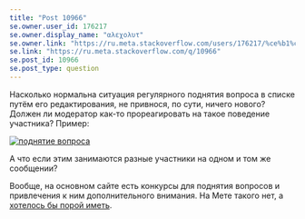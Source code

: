 ```yaml
---
title: "Post 10966"
se.owner.user_id: 176217
se.owner.display_name: "αλεχολυτ"
se.owner.link: "https://ru.meta.stackoverflow.com/users/176217/%ce%b1%ce%bb%ce%b5%cf%87%ce%bf%ce%bb%cf%85%cf%84"
se.link: "https://ru.meta.stackoverflow.com/q/10966"
se.post_id: 10966
se.post_type: question
---
```

<p>Насколько нормальна ситуация регулярного поднятия вопроса в списке путём его редактирования, не привнося, по сути, ничего нового? Должен ли модератор как-то прореагировать на такое поведение участника? Пример:</p>
<p><a href="https://i.stack.imgur.com/xS02A.png" rel="nofollow noreferrer"><img src="https://i.stack.imgur.com/xS02A.png" alt="поднятие вопроса" /></a></p>
<p>А что если этим занимаются разные участники на одном и том же сообщении?</p>
<p>Вообще, на основном сайте есть конкурсы для поднятия вопросов и привлечения к ним дополнительного внимания. На Мете такого нет, а <a href="https://ru.meta.stackoverflow.com/q/4271/176217">хотелось бы порой иметь</a>.</p>
